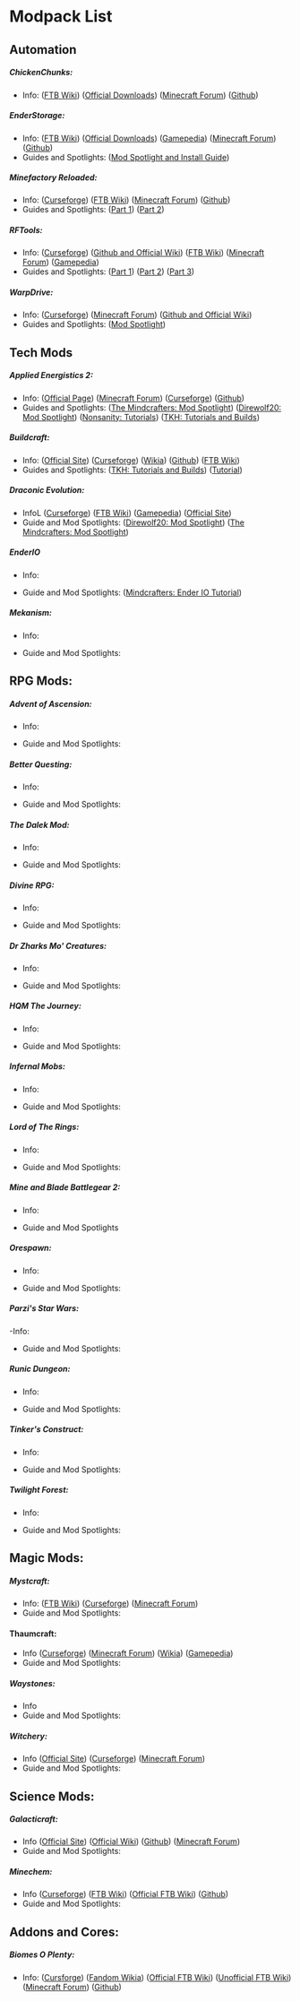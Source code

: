 # Modpack List

## Automation

##### ChickenChunks:
- Info:
  ([FTB Wiki](https://ftbwiki.org/ChickenChunks))
  ([Official Downloads](http://chickenbones.net/Pages/links.html))
  ([Minecraft Forum](http://www.minecraftforum.net/forums/mapping-and-modding/minecraft-mods/1279956-chickenbones-mods))
  ([Github](https://github.com/Chicken-Bones/ChickenChunks))
##### EnderStorage:
- Info:
  ([FTB Wiki](https://ftbwiki.org/EnderStorage))
  ([Official Downloads](http://chickenbones.net/Pages/links.html))
  ([Gamepedia](https://ftb.gamepedia.com/EnderStorage))
  ([Minecraft Forum](http://www.minecraftforum.net/forums/mapping-and-modding/minecraft-mods/1279956-chickenbones-mods))
  ([Github](https://github.com/Chicken-Bones/EnderStorage))
- Guides and Spotlights:
  ([Mod Spotlight and Install Guide](https://www.youtube.com/watch?v=Kt0KkcRxW1A))
##### Minefactory Reloaded:
- Info:
  ([Curseforge](https://minecraft.curseforge.com/projects/minefactory-reloaded))
  ([FTB Wiki](https://ftbwiki.org/MineFactory_Reloaded))
  ([Minecraft Forum](http://www.minecraftforum.net/forums/mapping-and-modding/minecraft-mods/1292152-powercrystals-mods-minefactoryreloaded))
  ([Github](https://github.com/skyboy/MineFactoryReloaded))
- Guides and Spotlights:
  ([Part 1](https://www.youtube.com/watch?v=4fizO5yBaas))
  ([Part 2](https://www.youtube.com/watch?v=r3ESw4lywXk))
##### RFTools:
- Info:
  ([Curseforge](https://minecraft.curseforge.com/projects/rftools))
  ([Github and Official Wiki](https://github.com/McJty/RFTools/wiki))
  ([FTB Wiki](https://ftbwiki.org/RFTools))
  ([Minecraft Forum](http://www.minecraftforum.net/forums/mapping-and-modding/minecraft-mods/2229562-rftools-dimension-builder-teleportation-crafter))
  ([Gamepedia](https://ftb.gamepedia.com/RFTools))
- Guides and Spotlights:
  ([Part 1](https://www.youtube.com/watch?v=bMmto9lZi5I))
  ([Part 2](https://www.youtube.com/watch?v=TRWl7PC8uDE))
  ([Part 3](https://www.youtube.com/watch?v=jcBGqATJulY))
##### WarpDrive:
- Info:
  ([Curseforge](https://minecraft.curseforge.com/projects/warpdrive))
  ([Minecraft Forum](http://www.minecraftforum.net/forums/mapping-and-modding/minecraft-mods/2510855-1-6-4-1-7-10-warpdrive-custom-ships-laser-cannons))
  ([Github and Official Wiki](https://github.com/LemADEC/WarpDrive/wiki))
- Guides and Spotlights:
  ([Mod Spotlight](https://youtu.be/9pUSZPEMc1g?t=1m55s))

## Tech Mods

##### Applied Energistics 2:
- Info:
  ([Official Page](http://ae-mod.info/))
  ([Minecraft Forum](http://www.minecraftforum.net/forums/mapping-and-modding/minecraft-mods/1294449-applied-energistics-2-open-source))
  ([Curseforge](https://minecraft.curseforge.com/projects/applied-energistics-2?gameCategorySlug=mc-mods&projectID=223794))
  ([Github](https://github.com/AppliedEnergistics/Applied-Energistics-2))
- Guides and Spotlights:
  ([The Mindcrafters: Mod Spotlight](https://www.youtube.com/playlist?list=PLU0tRV3M8PEQLz2TKPhWhgwMBfgd-MB-V))
  ([Direwolf20: Mod Spotlight](https://www.youtube.com/playlist?list=PLU0tRV3M8PEQiYIlM-8fHwUUPRqdWN6dW))
  ([Nonsanity: Tutorials](https://www.youtube.com/playlist?list=PLU0tRV3M8PER3OvZt38whLRxIefoxqYyb))
  ([TKH: Tutorials and Builds](https://www.youtube.com/playlist?list=PLPCqiTnvx2Gv3rd5fpVPpKtb2oH53eYYa))
##### Buildcraft:
- Info:
  ([Official Site](https://www.mod-buildcraft.com/))
  ([Curseforge](https://minecraft.curseforge.com/projects/buildcraft))
  ([Wikia](http://minecraftbuildcraft.wikia.com/wiki/Minecraft_Buildcraft_Wiki))
  ([Github](https://github.com/BuildCraft/BuildCraft))
  ([FTB Wiki](https://ftbwiki.org/BuildCraft))
- Guides and Spotlights:
  ([TKH: Tutorials and Builds](https://www.youtube.com/playlist?list=PLPCqiTnvx2GsE8t96c7CAepx9tDo7TgzN))
  ([Tutorial](https://www.youtube.com/watch?v=5jE_aoYGGY4))
##### Draconic Evolution:
- InfoL
  ([Curseforge](https://minecraft.curseforge.com/projects/draconic-evolution))
  ([FTB Wiki](https://ftbwiki.org/Draconic_Evolution))
  ([Gamepedia](https://ftb.gamepedia.com/Draconic_Evolution))
  ([Official Site](https://www.brandon3055.com/draconic-evolution/))
- Guide and Mod Spotlights:
  ([Direwolf20: Mod Spotlight](https://www.youtube.com/playlist?list=PLU0tRV3M8PET5r9kp8H3gSI_vDmAMcPoR))
  ([The Mindcrafters: Mod Spotlight](https://www.youtube.com/playlist?list=PLU0tRV3M8PEQw0yHZdoWLAbQ9gOGrVCu3))
##### EnderIO
- Info:

- Guide and Mod Spotlights:
  ([Mindcrafters: Ender IO Tutorial](https://www.youtube.com/watch?v=4aBDqrC_BeE))
##### Mekanism:
- Info:

- Guide and Mod Spotlights:
## RPG Mods:

##### Advent of Ascension:
- Info:

- Guide and Mod Spotlights:
##### Better Questing:
- Info:

- Guide and Mod Spotlights:
##### The Dalek Mod:
- Info:

- Guide and Mod Spotlights:
##### Divine RPG:
- Info:

- Guide and Mod Spotlights:
##### Dr Zharks Mo' Creatures:
- Info:

- Guide and Mod Spotlights:
##### HQM The Journey:
- Info:

- Guide and Mod Spotlights:
##### Infernal Mobs:
- Info:

- Guide and Mod Spotlights:
##### Lord of The Rings:
- Info:

- Guide and Mod Spotlights:
##### Mine and Blade Battlegear 2:
- Info:

- Guide and Mod Spotlights
##### Orespawn:
- Info:

- Guide and Mod Spotlights:
##### Parzi's Star Wars:
-Info:

- Guide and Mod Spotlights:
##### Runic Dungeon:
- Info:

- Guide and Mod Spotlights:
##### Tinker's Construct:
- Info:

- Guide and Mod Spotlights:
##### Twilight Forest:
- Info:

- Guide and Mod Spotlights:
## Magic Mods:

##### Mystcraft:
- Info:
([FTB Wiki](https://ftbwiki.org/Mystcraft))
([Curseforge](https://minecraft.curseforge.com/projects/mystcraft))
([Minecraft Forum](http://www.minecraftforum.net/forums/mapping-and-modding/minecraft-mods/1280070-mystcraft))
- Guide and Mod Spotlights:
#### Thaumcraft:
- Info
([Curseforge](https://minecraft.curseforge.com/projects/thaumcraft))
([Minecraft Forum](http://www.minecraftforum.net/forums/mapping-and-modding/minecraft-mods/1292130-thaumcraft-5-2-4-on-hold))
([Wikia](http://thaumcraft-4.wikia.com/wiki/Thaumcraft_4_Wiki))
([Gamepedia](https://ftb.gamepedia.com/Thaumcraft_5))
- Guide and Mod Spotlights:
##### Waystones:
- Info
- Guide and Mod Spotlights:
##### Witchery:
- Info
([Official Site](https://sites.google.com/site/witcherymod/))
([Curseforge](https://minecraft.curseforge.com/projects/witchery))
([Minecraft Forum](http://www.minecraftforum.net/forums/mapping-and-modding/minecraft-mods/wip-mods/1445248-witchery-0-24-1))
- Guide and Mod Spotlights:
## Science Mods:

##### Galacticraft:
- Info
([Official Site](https://micdoodle8.com/))
([Official Wiki](https://wiki.micdoodle8.com/wiki/Galacticraft))
([Github](https://github.com/micdoodle8/Galacticraft))
([Minecraft Forum](http://www.minecraftforum.net/forums/mapping-and-modding/minecraft-mods/1287888-galacticraft-4-0-0-6-400-000-downloads))
- Guide and Mod Spotlights:
##### Minechem:
- Info
([Curseforge](https://minecraft.curseforge.com/projects/minechem))
([FTB Wiki](https://ftbwiki.org/MineChem))
([Official FTB Wiki](https://ftb.gamepedia.com/MineChem))
([Github](https://github.com/iopleke/Minechem))
- Guide and Mod Spotlights:
## Addons and Cores:

##### Biomes O Plenty:
- Info:
([Cursforge](https://minecraft.curseforge.com/projects/biomes-o-plenty))
([Fandom Wikia](http://biomesoplenty.wikia.com/wiki/Biomes_O%27_Plenty_Wiki))
([Official FTB Wiki](https://ftb.gamepedia.com/Biomes_O%27_Plenty))
([Unofficial FTB Wiki](https://ftbwiki.org/Biomes_O%27_Plenty))
([Minecraft Forum](http://www.minecraftforum.net/forums/mapping-and-modding/minecraft-mods/1286162-biomes-o-plenty-over-50-new-biomes-with-new-trees))
([Github](https://github.com/Glitchfiend/BiomesOPlenty))
